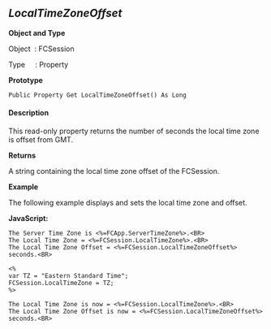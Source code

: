 _LocalTimeZoneOffset_
---------------------

**Object and Type**

Object  : FCSession

Type     : Property

**Prototype**

```
Public Property Get LocalTimeZoneOffset() As Long
```

#### Description

This read-only property returns the number of seconds the local time zone is offset from GMT.

**Returns**

A string containing the local time zone offset of the FCSession.

**Example**

The following example displays and sets the local time zone and offset.

**JavaScript:**
```
The Server Time Zone is <%=FCApp.ServerTimeZone%>.<BR>
The Local Time Zone = <%=FCSession.LocalTimeZone%>.<BR>
The Local Time Zone Offset = <%=FCSession.LocalTimeZoneOffset%> seconds.<BR>

<%
var TZ = "Eastern Standard Time";
FCSession.LocalTimeZone = TZ; 
%>

The Local Time Zone is now = <%=FCSession.LocalTimeZone%>.<BR>
The Local Time Zone Offset is now = <%=FCSession.LocalTimeZoneOffset%> seconds.<BR>
```